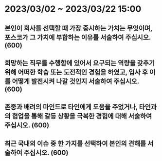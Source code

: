 # 2023/03/02 ~ 2023/03/22 15:00

## 본인이 회사를 선택할 때 가장 중시하는 가치는 무엇이며, 포스코가 그 가치에 부합하는 이유를 서술하여 주십시오. (600)

## 희망하는 직무를 수행함에 있어서 요구되는 역량을 갖추기 위해 어떠한 학습 또는 도전적인 경험을 하였고, 입사 후 이를 어떻게 발전시켜 나갈 것인지 서술하여 주십시오. (600)

## 존중과 배려의 마인드로 타인에게 도움을 주었거나, 타인과의 협업을 통해 갈등 상황을 극복한 경험에 대해 서술하여 주십시오. (600)

## 최근 국내외 이슈 중 한 가지를 선택하여 본인의 견해를 서술하여 주십시오. (600)
